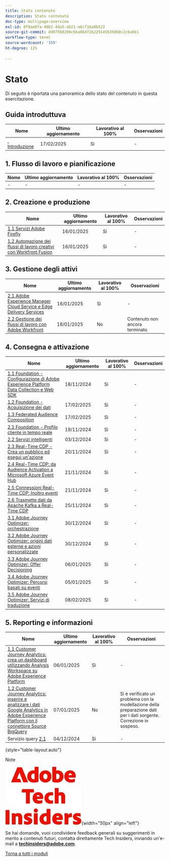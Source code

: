 ```yaml
---
title: Stato contenuto
description: Stato contenuto
doc-type: multipage-overview
exl-id: 8f9ae0fa-48b2-4da5-ab21-a6cf16a0b522
source-git-commit: dd075b0296c6ba06d72b229145635060c2c6abb1
workflow-type: tm+mt
source-wordcount: '359'
ht-degree: 12%

---
```


# Stato

Di seguito è riportata una panoramica dello stato del contenuto in questa esercitazione.

## Guida introduttuva

| Nome | Ultimo aggiornamento | Lavorativo al 100% | Osservazioni |
| ---------------------- | ------------ | ------------ |------------ |
| [. Introduzione ](./modules/getting-started/gettingstarted/getting-started.md) | 17/02/2025 | Sì | - |

## 1. Flusso di lavoro e pianificazione

| Nome | Ultimo aggiornamento | Lavorativo al 100% | Osservazioni |
| ---------------------- | ------------ | ------------ |------------ |
| - | - | - | - |

## 2. Creazione e produzione

| Nome | Ultimo aggiornamento | Lavorativo al 100% | Osservazioni |
| ---------------------- | ------------ | ------------ |------------ |
| [1.1 Servizi Adobe Firefly](./modules/creation-production/module1.1/firefly-services.md) | 16/01/2025 | Sì | - |
| [1.2 Automazione dei flussi di lavoro creativi con Workfront Fusion](./modules/creation-production/module1.2/automation.md) | 16/01/2025 | Sì | - |


## 3. Gestione degli attivi

| Nome | Ultimo aggiornamento | Lavorativo al 100% | Osservazioni |
| ---------------------- | ------------ | ------------ |------------ |
| [2.1 Adobe Experience Manager Cloud Service e Edge Delivery Services](./modules/asset-mgmt/module2.1/aemcs.md) | 16/01/2025 | Sì | - |
| [2.2 Gestione dei flussi di lavoro con Adobe Workfront](./modules/asset-mgmt/module2.2/workfront.md) | 16/01/2025 | No | Contenuto non ancora terminato |

## 4. Consegna e attivazione

| Nome | Ultimo aggiornamento | Lavorativo al 100% | Osservazioni |
| ---------------------- | ------------ | ------------ |------------ |
| [1.1 Foundation - Configurazione di Adobe Experience Platform Data Collection e Web SDK](./modules/delivery-activation/datacollection/dc1.1/data-ingestion-launch-web-sdk.md) | 18/11/2024 | Sì | - |
| [1.2 Foundation - Acquisizione dei dati](./modules/delivery-activation/datacollection/dc1.2/data-ingestion.md) | 17/02/2025 | Sì | - |
| [1.3 Federated Audience Composition](./modules/delivery-activation/datacollection/dc1.3/fac.md) | 17/02/2025 | Sì | - |
| [2.1 Foundation - Profilo cliente in tempo reale](./modules/delivery-activation/rtcdp-b2c/rtcdpb2c-1/real-time-customer-profile.md) | 19/11/2024 | Sì | - |
| [2.2 Servizi intelligenti](./modules/delivery-activation/rtcdp-b2c/rtcdpb2c-2/intelligent-services.md) | 03/12/2024 | Sì | - |
| [2.3 Real-Time CDP - Crea un pubblico ed esegui un&#39;azione](./modules/delivery-activation/rtcdp-b2c/rtcdpb2c-3/real-time-cdp-build-a-segment-take-action.md) | 20/11/2024 | Sì | - |
| [2.4 Real-Time CDP: da Audience Activation a Microsoft Azure Event Hub](./modules/delivery-activation/rtcdp-b2c/rtcdpb2c-4/segment-activation-microsoft-azure-eventhub.md) | 21/11/2024 | Sì | - |
| [2.5 Connessioni Real-Time CDP: Inoltro eventi](./modules/delivery-activation/rtcdp-b2c/rtcdpb2c-5/aep-data-collection-ssf.md) | 21/11/2024 | Sì | - |
| [2.6 Trasmette dati da Apache Kafka a Real-Time CDP](./modules/delivery-activation/rtcdp-b2c/rtcdpb2c-6/aep-apache-kafka.md) | 25/11/2024 | Sì | - |
| [3.1 Adobe Journey Optimizer: orchestrazione](./modules/delivery-activation/ajo-b2c/ajob2c-1/journey-orchestration-create-account.md) | 30/12/2024 | Sì | - |
| [3.2 Adobe Journey Optimizer: origini dati esterne e azioni personalizzate](./modules/delivery-activation/ajo-b2c/ajob2c-2/journey-orchestration-external-weather-api-sms.md) | 30/12/2024 | Sì | - |
| [3.3 Adobe Journey Optimizer: Offer Decisioning](./modules/delivery-activation/ajo-b2c/ajob2c-3/offer-decisioning.md) | 06/01/2025 | Sì | - |
| [3.4 Adobe Journey Optimizer: Percorsi basati su eventi](./modules/delivery-activation/ajo-b2c/ajob2c-4/journeyoptimizer.md) | 05/01/2025 | Sì | - |
| [3.5 Adobe Journey Optimizer: Servizi di traduzione](./modules/delivery-activation/ajo-b2c/ajob2c-5/ajotranslationsvcs.md) | 08/02/2025 | Sì | - |

## 5. Reporting e informazioni

| Nome | Ultimo aggiornamento | Lavorativo al 100% | Osservazioni |
| ---------------------- | ------------ | ------------ |------------ |
| [1.1 Customer Journey Analytics: crea un dashboard utilizzando Analysis Workspace su Adobe Experience Platform](./modules/reporting-insights/cja-b2c/cjab2c-1/customer-journey-analytics-build-a-dashboard.md) | 06/01/2025 | Sì | - |
| [1.2 Customer Journey Analytics: inserire e analizzare i dati Google Analytics in Adobe Experience Platform con il connettore Source BigQuery](./modules/reporting-insights/cja-b2c/cjab2c-2/customer-journey-analytics-bigquery-gcp.md) | 07/01/2025 | No | Si è verificato un problema con la modellazione della preparazione dati per i dati sorgente. Correzione in sospeso. |
| Servizio query [2.1](./modules/reporting-insights/datadistiller/dd-1/query-service.md) | 04/12/2024 | Sì | - |

{style="table-layout:auto"}

>[!NOTE]
>
>![Informazioni tecniche](./assets/images/techinsiders.png){width="50px" align="left"}
>
>Se hai domande, vuoi condividere feedback generali su suggerimenti in merito a contenuti futuri, contatta direttamente Tech Insiders, inviando un&#39;e-mail a **techinsiders@adobe.com**.

[Torna a tutti i moduli](./overview.md)

